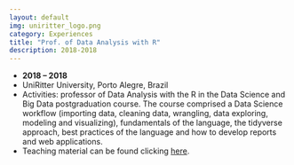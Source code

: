 ```yaml
---
layout: default
img: uniritter_logo.png
category: Experiences
title: "Prof. of Data Analysis with R"
description: 2018-2018
---
```



* __2018 – 2018__
* UniRitter University, Porto Alegre, Brazil
* Activities: professor of Data Analysis with the R in the Data Science and Big Data postgraduation course. The course comprised a Data Science workflow (importing data, cleaning data, wrangling, data exploring, modeling and visualizing), fundamentals of the language, the tidyverse approach, best practices of the language and how to develop reports and web
applications.
* Teaching material can be found clicking [here](https://github.com/renanxcortes/data_analysis_with_R_teaching_material).

